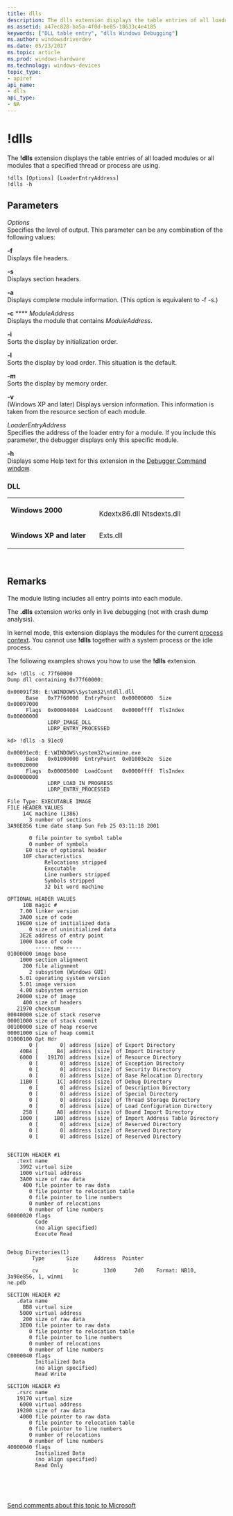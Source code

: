 ```yaml
---
title: dlls
description: The dlls extension displays the table entries of all loaded modules or all modules that a specified thread or process are using.
ms.assetid: a47ec828-ba5a-4f0d-be85-18633c4e4185
keywords: ["DLL table entry", "dlls Windows Debugging"]
ms.author: windowsdriverdev
ms.date: 05/23/2017
ms.topic: article
ms.prod: windows-hardware
ms.technology: windows-devices
topic_type:
- apiref
api_name:
- dlls
api_type:
- NA
---
```


# !dlls


The **!dlls** extension displays the table entries of all loaded modules or all modules that a specified thread or process are using.

```
!dlls [Options] [LoaderEntryAddress] 
!dlls -h
```

## <span id="ddk__dlls_dbg"></span><span id="DDK__DLLS_DBG"></span>Parameters


<span id="_______Options______"></span><span id="_______options______"></span><span id="_______OPTIONS______"></span> *Options*   
Specifies the level of output. This parameter can be any combination of the following values:

<span id="-f"></span><span id="-F"></span>**-f**  
Displays file headers.

<span id="-s"></span><span id="-S"></span>**-s**  
Displays section headers.

<span id="-a"></span><span id="-A"></span>**-a**  
Displays complete module information. (This option is equivalent to -f -s.)

<span id="-c_ModuleAddress"></span><span id="-c_moduleaddress"></span><span id="-C_MODULEADDRESS"></span>**-c** **** *ModuleAddress*  
Displays the module that contains *ModuleAddress*.

<span id="-i"></span><span id="-I"></span>**-i**  
Sorts the display by initialization order.

<span id="-l"></span><span id="-L"></span>**-l**  
Sorts the display by load order. This situation is the default.

<span id="-m"></span><span id="-M"></span>**-m**  
Sorts the display by memory order.

<span id="-v"></span><span id="-V"></span>**-v**  
(Windows XP and later) Displays version information. This information is taken from the resource section of each module.

<span id="_______LoaderEntryAddress______"></span><span id="_______loaderentryaddress______"></span><span id="_______LOADERENTRYADDRESS______"></span> *LoaderEntryAddress*   
Specifies the address of the loader entry for a module. If you include this parameter, the debugger displays only this specific module.

<span id="_______-h______"></span><span id="_______-H______"></span> **-h**   
Displays some Help text for this extension in the [Debugger Command window](debugger-command-window.md).

### <span id="DLL"></span><span id="dll"></span>DLL

<table>
<colgroup>
<col width="50%" />
<col width="50%" />
</colgroup>
<tbody>
<tr class="odd">
<td align="left"><p><strong>Windows 2000</strong></p></td>
<td align="left"><p></p>
Kdextx86.dll
Ntsdexts.dll</td>
</tr>
<tr class="even">
<td align="left"><p><strong>Windows XP and later</strong></p></td>
<td align="left"><p>Exts.dll</p></td>
</tr>
</tbody>
</table>

 

Remarks
-------

The module listing includes all entry points into each module.

The **.dlls** extension works only in live debugging (not with crash dump analysis).

In kernel mode, this extension displays the modules for the current [process context](changing-contexts.md#process-context). You cannot use **!dlls** together with a system process or the idle process.

The following examples shows you how to use the **!dlls** extension.

```
kd> !dlls -c 77f60000
Dump dll containing 0x77f60000:

0x00091f38: E:\WINDOWS\System32\ntdll.dll
      Base   0x77f60000  EntryPoint  0x00000000  Size        0x00097000
      Flags  0x00004004  LoadCount   0x0000ffff  TlsIndex    0x00000000
             LDRP_IMAGE_DLL
             LDRP_ENTRY_PROCESSED

kd> !dlls -a 91ec0

0x00091ec0: E:\WINDOWS\system32\winmine.exe
      Base   0x01000000  EntryPoint  0x01003e2e  Size        0x00020000
      Flags  0x00005000  LoadCount   0x0000ffff  TlsIndex    0x00000000
             LDRP_LOAD_IN_PROGRESS
             LDRP_ENTRY_PROCESSED

File Type: EXECUTABLE IMAGE
FILE HEADER VALUES
     14C machine (i386)
       3 number of sections
3A98E856 time date stamp Sun Feb 25 03:11:18 2001

       0 file pointer to symbol table
       0 number of symbols
      E0 size of optional header
     10F characteristics
            Relocations stripped
            Executable
            Line numbers stripped
            Symbols stripped
            32 bit word machine

OPTIONAL HEADER VALUES
     10B magic #
    7.00 linker version
    3A00 size of code
   19E00 size of initialized data
       0 size of uninitialized data
    3E2E address of entry point
    1000 base of code
         ----- new -----
01000000 image base
    1000 section alignment
     200 file alignment
       2 subsystem (Windows GUI)
    5.01 operating system version
    5.01 image version
    4.00 subsystem version
   20000 size of image
     400 size of headers
   21970 checksum
00040000 size of stack reserve
00001000 size of stack commit
00100000 size of heap reserve
00001000 size of heap commit
01000100 Opt Hdr
       0 [       0] address [size] of Export Directory
    40B4 [      B4] address [size] of Import Directory
    6000 [   19170] address [size] of Resource Directory
       0 [       0] address [size] of Exception Directory
       0 [       0] address [size] of Security Directory
       0 [       0] address [size] of Base Relocation Directory
    11B0 [      1C] address [size] of Debug Directory
       0 [       0] address [size] of Description Directory
       0 [       0] address [size] of Special Directory
       0 [       0] address [size] of Thread Storage Directory
       0 [       0] address [size] of Load Configuration Directory
     258 [      A8] address [size] of Bound Import Directory
    1000 [     1B0] address [size] of Import Address Table Directory
       0 [       0] address [size] of Reserved Directory
       0 [       0] address [size] of Reserved Directory
       0 [       0] address [size] of Reserved Directory


SECTION HEADER #1
   .text name
    3992 virtual size
    1000 virtual address
    3A00 size of raw data
     400 file pointer to raw data
       0 file pointer to relocation table
       0 file pointer to line numbers
       0 number of relocations
       0 number of line numbers
60000020 flags
         Code
         (no align specified)
         Execute Read


Debug Directories(1)
        Type       Size     Address  Pointer

        cv           1c        13d0      7d0    Format: NB10, 3a98e856, 1, winmi
ne.pdb

SECTION HEADER #2
   .data name
     BB8 virtual size
    5000 virtual address
     200 size of raw data
    3E00 file pointer to raw data
       0 file pointer to relocation table
       0 file pointer to line numbers
       0 number of relocations
       0 number of line numbers
C0000040 flags
         Initialized Data
         (no align specified)
         Read Write

SECTION HEADER #3
   .rsrc name
   19170 virtual size
    6000 virtual address
   19200 size of raw data
    4000 file pointer to raw data
       0 file pointer to relocation table
       0 file pointer to line numbers
       0 number of relocations
       0 number of line numbers
40000040 flags
         Initialized Data
         (no align specified)
         Read Only
```

 

 

[Send comments about this topic to Microsoft](mailto:wsddocfb@microsoft.com?subject=Documentation%20feedback%20[debugger\debugger]:%20!dlls%20%20RELEASE:%20%285/15/2017%29&body=%0A%0APRIVACY%20STATEMENT%0A%0AWe%20use%20your%20feedback%20to%20improve%20the%20documentation.%20We%20don't%20use%20your%20email%20address%20for%20any%20other%20purpose,%20and%20we'll%20remove%20your%20email%20address%20from%20our%20system%20after%20the%20issue%20that%20you're%20reporting%20is%20fixed.%20While%20we're%20working%20to%20fix%20this%20issue,%20we%20might%20send%20you%20an%20email%20message%20to%20ask%20for%20more%20info.%20Later,%20we%20might%20also%20send%20you%20an%20email%20message%20to%20let%20you%20know%20that%20we've%20addressed%20your%20feedback.%0A%0AFor%20more%20info%20about%20Microsoft's%20privacy%20policy,%20see%20http://privacy.microsoft.com/default.aspx. "Send comments about this topic to Microsoft")




